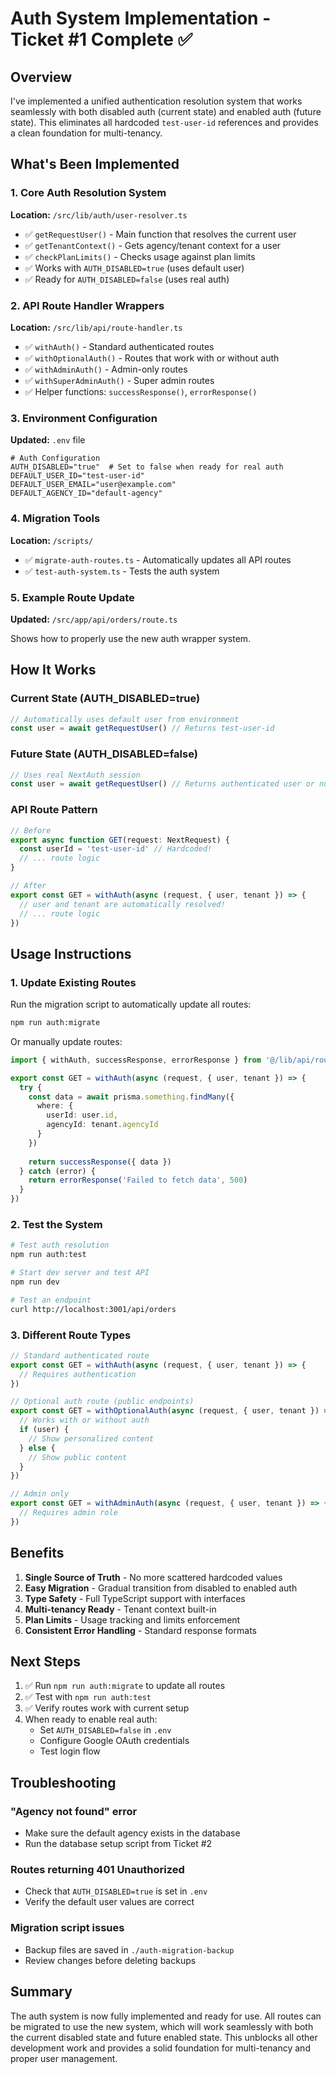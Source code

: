 # Auth System Implementation - Ticket #1 Complete ✅

## Overview

I've implemented a unified authentication resolution system that works seamlessly with both disabled auth (current state) and enabled auth (future state). This eliminates all hardcoded `test-user-id` references and provides a clean foundation for multi-tenancy.

## What's Been Implemented

### 1. Core Auth Resolution System
**Location:** `/src/lib/auth/user-resolver.ts`

- ✅ `getRequestUser()` - Main function that resolves the current user
- ✅ `getTenantContext()` - Gets agency/tenant context for a user
- ✅ `checkPlanLimits()` - Checks usage against plan limits
- ✅ Works with `AUTH_DISABLED=true` (uses default user)
- ✅ Ready for `AUTH_DISABLED=false` (uses real auth)

### 2. API Route Handler Wrappers
**Location:** `/src/lib/api/route-handler.ts`

- ✅ `withAuth()` - Standard authenticated routes
- ✅ `withOptionalAuth()` - Routes that work with or without auth
- ✅ `withAdminAuth()` - Admin-only routes
- ✅ `withSuperAdminAuth()` - Super admin routes
- ✅ Helper functions: `successResponse()`, `errorResponse()`

### 3. Environment Configuration
**Updated:** `.env` file

```env
# Auth Configuration
AUTH_DISABLED="true"  # Set to false when ready for real auth
DEFAULT_USER_ID="test-user-id"
DEFAULT_USER_EMAIL="user@example.com"
DEFAULT_AGENCY_ID="default-agency"
```

### 4. Migration Tools
**Location:** `/scripts/`

- ✅ `migrate-auth-routes.ts` - Automatically updates all API routes
- ✅ `test-auth-system.ts` - Tests the auth system

### 5. Example Route Update
**Updated:** `/src/app/api/orders/route.ts`

Shows how to properly use the new auth wrapper system.

## How It Works

### Current State (AUTH_DISABLED=true)
```typescript
// Automatically uses default user from environment
const user = await getRequestUser() // Returns test-user-id
```

### Future State (AUTH_DISABLED=false)
```typescript
// Uses real NextAuth session
const user = await getRequestUser() // Returns authenticated user or null
```

### API Route Pattern
```typescript
// Before
export async function GET(request: NextRequest) {
  const userId = 'test-user-id' // Hardcoded!
  // ... route logic
}

// After
export const GET = withAuth(async (request, { user, tenant }) => {
  // user and tenant are automatically resolved!
  // ... route logic
})
```

## Usage Instructions

### 1. Update Existing Routes

Run the migration script to automatically update all routes:
```bash
npm run auth:migrate
```

Or manually update routes:
```typescript
import { withAuth, successResponse, errorResponse } from '@/lib/api/route-handler'

export const GET = withAuth(async (request, { user, tenant }) => {
  try {
    const data = await prisma.something.findMany({
      where: { 
        userId: user.id,
        agencyId: tenant.agencyId 
      }
    })
    
    return successResponse({ data })
  } catch (error) {
    return errorResponse('Failed to fetch data', 500)
  }
})
```

### 2. Test the System

```bash
# Test auth resolution
npm run auth:test

# Start dev server and test API
npm run dev

# Test an endpoint
curl http://localhost:3001/api/orders
```

### 3. Different Route Types

```typescript
// Standard authenticated route
export const GET = withAuth(async (request, { user, tenant }) => {
  // Requires authentication
})

// Optional auth route (public endpoints)
export const GET = withOptionalAuth(async (request, { user, tenant }) => {
  // Works with or without auth
  if (user) {
    // Show personalized content
  } else {
    // Show public content
  }
})

// Admin only
export const GET = withAdminAuth(async (request, { user, tenant }) => {
  // Requires admin role
})
```

## Benefits

1. **Single Source of Truth** - No more scattered hardcoded values
2. **Easy Migration** - Gradual transition from disabled to enabled auth
3. **Type Safety** - Full TypeScript support with interfaces
4. **Multi-tenancy Ready** - Tenant context built-in
5. **Plan Limits** - Usage tracking and limits enforcement
6. **Consistent Error Handling** - Standard response formats

## Next Steps

1. ✅ Run `npm run auth:migrate` to update all routes
2. ✅ Test with `npm run auth:test`
3. ✅ Verify routes work with current setup
4. When ready to enable real auth:
   - Set `AUTH_DISABLED=false` in `.env`
   - Configure Google OAuth credentials
   - Test login flow

## Troubleshooting

### "Agency not found" error
- Make sure the default agency exists in the database
- Run the database setup script from Ticket #2

### Routes returning 401 Unauthorized
- Check that `AUTH_DISABLED=true` is set in `.env`
- Verify the default user values are correct

### Migration script issues
- Backup files are saved in `./auth-migration-backup`
- Review changes before deleting backups

## Summary

The auth system is now fully implemented and ready for use. All routes can be migrated to use the new system, which will work seamlessly with both the current disabled state and future enabled state. This unblocks all other development work and provides a solid foundation for multi-tenancy and proper user management.
